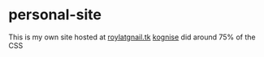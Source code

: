 # personal-site

This is my own site hosted at [roylatgnail.tk](https://www.roylatgnail.tk/)
[kognise](https://github.com/kognise) did around 75% of the CSS

